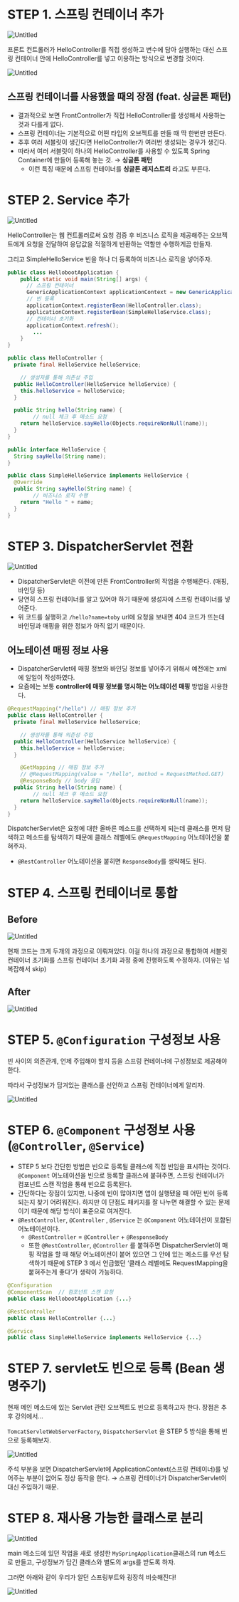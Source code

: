 
# STEP 1. 스프링 컨테이너 추가

![Untitled](https://github.com/Yapp-Beyond-Spring/Toby-Springboot/assets/77145383/f3f4174a-2952-4a5b-b110-d1908589e90a)

프론트 컨트롤러가 HelloController를 직접 생성하고 변수에 담아 실행하는 대신 스프링 컨테이너 안에 HelloController를 넣고 이용하는 방식으로 변경할 것이다.

![Untitled](https://github.com/Yapp-Beyond-Spring/Toby-Springboot/assets/77145383/c37fd042-74be-4854-8d39-4ec75e2da7b4)

## 스프링 컨테이너를 사용했을 때의 장점 (feat. 싱글톤 패턴)

- 결과적으로 보면 FrontController가 직접 HelloController를 생성해서 사용하는 것과 다를게 없다.
- 스프링 컨테이너는 기본적으로 어떤 타입의 오브젝트를 만들 때 딱 한번만 만든다.
- 추후 여러 서블릿이 생긴다면 HelloController가 여러번 생성되는 경우가 생긴다.
- 따라서 여러 서블릿이 하나의 HelloController를 사용할 수 있도록 Spring Container에 만들어 등록해 놓는 것. → **싱글톤 패턴**
    - 이런 특징 때문에 스프링 컨테이너를 **싱글톤 레지스트리** 라고도 부른다.

# STEP 2. Service 추가

![Untitled](https://github.com/Yapp-Beyond-Spring/Toby-Springboot/assets/77145383/7f5cae2d-9ddf-441e-a2dd-9dd12ad2eeef)

HelloController는 웹 컨트롤러로써 요청 검증 후 비즈니스 로직을 제공해주는 오브젝트에게 요청을 전달하여 응답값을 적절하게 반환하는 역할만 수행하게끔 만들자.

그리고 SimpleHelloService 빈을 하나 더 등록하여 비즈니스 로직을 넣어주자.

```java
public class HellobootApplication {
	public static void main(String[] args) {
	  // 스프링 컨테이너
	  GenericApplicationContext applicationContext = new GenericApplicationContext();
	  // 빈 등록
	  applicationContext.registerBean(HelloController.class);
	  applicationContext.registerBean(SimpleHelloService.class);
	  // 컨테이너 초기화
	  applicationContext.refresh();
		...
	}
}

public class HelloController {
  private final HelloService helloService;

	// 생성자를 통해 의존성 주입
  public HelloController(HelloService helloService) {
    this.helloService = helloService;
  }

  public String hello(String name) {
		// null 체크 후 메소드 요청
    return helloService.sayHello(Objects.requireNonNull(name));
  }
}

public interface HelloService {
  String sayHello(String name);
}

public class SimpleHelloService implements HelloService {
  @Override
  public String sayHello(String name) {
		// 비즈니스 로직 수행
    return "Hello " + name;
  }
}
```

# STEP 3. DispatcherServlet 전환

![Untitled](https://github.com/Yapp-Beyond-Spring/Toby-Springboot/assets/77145383/a4f9f5bd-839c-44f7-9272-992078484b30)

- DispatcherServlet은 이전에 만든 FrontController의 작업을 수행해준다. (매핑, 바인딩 등)
- 당연히 스프링 컨테이너를 알고 있어야 하기 때문에 생성자에 스프링 컨테이너를 넣어준다.
- 위 코드를 실행하고 `/hello?name=toby` url에 요청을 보내면 404 코드가 뜨는데 바인딩과 매핑을 위한 정보가 아직 없기 때문이다.

## 어노테이션 매핑 정보 사용

- DispatcherServlet에 매핑 정보와 바인딩 정보를 넣어주기 위해서 예전에는 xml에 일일이 작성하였다.
- 요즘에는 보통 **controller에 매핑 정보를 명시하는 어노테이션 매핑** 방법을 사용한다.

```java
@RequestMapping("/hello") // 매핑 정보 추가
public class HelloController {
  private final HelloService helloService;

	// 생성자를 통해 의존성 주입
  public HelloController(HelloService helloService) {
    this.helloService = helloService;
  }

	@GetMapping // 매핑 정보 추가
	// @RequestMapping(value = "/hello", method = RequestMethod.GET)
	@ResponseBody // body 응답
  public String hello(String name) {
		// null 체크 후 메소드 요청
    return helloService.sayHello(Objects.requireNonNull(name));
  }
}
```

DispatcherServlet은 요청에 대한 올바른 메소드를 선택하게 되는데 클래스를 먼저 탐색하고 메소드를 탐색하기 때문에 클래스 레벨에도 `@RequestMapping` 어노테이션을 붙혀주자.

- `@RestController` 어노테이션을 붙히면 `ResponseBody`를 생략해도 된다.

# STEP 4. 스프링 컨테이너로 통합

## Before

![Untitled](https://github.com/Yapp-Beyond-Spring/Toby-Springboot/assets/77145383/422f1ecf-7481-4685-a9e3-2c8083f4c7ad)

현재 코드는 크게 두개의 과정으로 이뤄져있다. 이걸 하나의 과정으로 통합하여 서블릿 컨테이너 초기화를 스프링 컨테이너 초기화 과정 중에 진행하도록 수정하자. (이유는 넘 복잡해서 skip)

## After

![Untitled](https://github.com/Yapp-Beyond-Spring/Toby-Springboot/assets/77145383/74f87f7c-3281-4598-862f-0fb52a01092b)

# STEP 5. `@Configuration` 구성정보 사용

빈 사이의 의존관계, 언제 주입해야 할지 등을 스프링 컨테이너에 구성정보로 제공해야 한다.

따라서 구성정보가 담겨있는 클래스를 선언하고 스프링 컨테이너에게 알리자.

![Untitled](https://github.com/Yapp-Beyond-Spring/Toby-Springboot/assets/77145383/76177d46-54ef-417c-8552-41ea7b976b2a)

# STEP 6. `@Component` 구성정보 사용 (`@Controller`, `@Service`)

- STEP 5 보다 간단한 방법은 빈으로 등록될 클래스에 직접 빈임을 표시하는 것이다. `@Component` 어노테이션을 빈으로 등록할 클래스에 붙혀주면, 스프링 컨테이너가 컴포넌트 스캔 작업을 통해 빈으로 등록된다.
- 간단하다는 장점이 있지만, 나중에 빈이 많아지면 앱이 실행됐을 때 어떤 빈이 등록되는지 찾기 어려워진다. 하지만 이 단점도 패키지를 잘 나누면 해결할 수 있는 문제이기 때문에 해당 방식이 표준으로 여겨진다.
- `@RestController`, `@Controller` , `@Service` 는 `@Component` 어노테이션이 포함된 어노테이션이다.
    - `@RestController` = `@Controller` + `@ResponseBody`
    - 또한 `@RestController`, `@Controller` 를 붙혀주면 DispatcherServlet이 매핑 작업을 할 때 해당 어노테이션이 붙어 있으면 그 안에 있는 메소드를 우선 탐색하기 때문에 STEP 3 에서 언급했던 ‘클래스 레벨에도 RequestMapping을 붙혀주는게 좋다’가 생략이 가능하다.

```java
@Configuration
@ComponentScan  // 컴포넌트 스캔 요청
public class HellobootApplication {...}

@RestController 
public class HelloController {...}

@Service
public class SimpleHelloService implements HelloService {...}
```

# STEP 7. servlet도 빈으로 등록 (Bean 생명주기)

현재 메인 메소드에 있는 Servlet 관련 오브젝트도 빈으로 등록하고자 한다. 장점은 추후 강의에서…

`TomcatServletWebServerFactory`, `DispatcherServlet` 을 STEP 5 방식을 통해 빈으로 등록해보자.

![Untitled](https://github.com/Yapp-Beyond-Spring/Toby-Springboot/assets/77145383/04e1ce91-92a1-4038-84c8-61b79ecea7a7)

주석 부분을 보면 DispatcherServlet에 ApplicationContext(스프링 컨테이너)를 넣어주는 부분이 없어도 정상 동작을 한다. → 스프링 컨테이너가 DispatcherServlet이 대신 주입하기 때문.

# STEP 8. 재사용 가능한 클래스로 분리

![Untitled](https://github.com/Yapp-Beyond-Spring/Toby-Springboot/assets/77145383/2ae3aa82-1529-4ee6-8ef0-9c6956fc4c8c)

main 메소드에 있던 작업을 새로 생성한 `MySpringApplication`클래스의 run 메소드로 만들고, 구성정보가 담긴 클래스와 별도의 args를 받도록 하자.

그러면 아래와 같이 우리가 알던 스프링부트와 굉장히 비슷해진다!

![Untitled](https://github.com/Yapp-Beyond-Spring/Toby-Springboot/assets/77145383/b74acbfc-49a8-4510-bf18-1f5573623298)